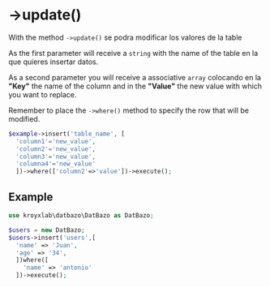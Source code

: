 # ->update()

With the method `->update()` se podra modificar los valores de la table

As the first parameter will receive a `string` with the name of the table en la que quieres insertar datos.

As a second parameter you will receive a associative `array` colocando en la **"Key"** the name of the column and in the **"Value"** the new value with which you want to replace.

Remember to place the `->where()` method to specify the row that will be modified.

```php
$example->insert('table_name', [
  'column1'='new_value',
  'column2'='new_value',
  'column3'='new_value',
  'columna4'='new_value'
  ])->where(['column2'=>'value'])->execute();
```

## Example

```php
use kroyxlab\datbazo\DatBazo as DatBazo;

$users = new DatBazo;
$users->insert('users',[
  'name' => 'Juan',
  'age' => '34',
  ])where([
    'name' => 'antonio'
  ])->execute();
```